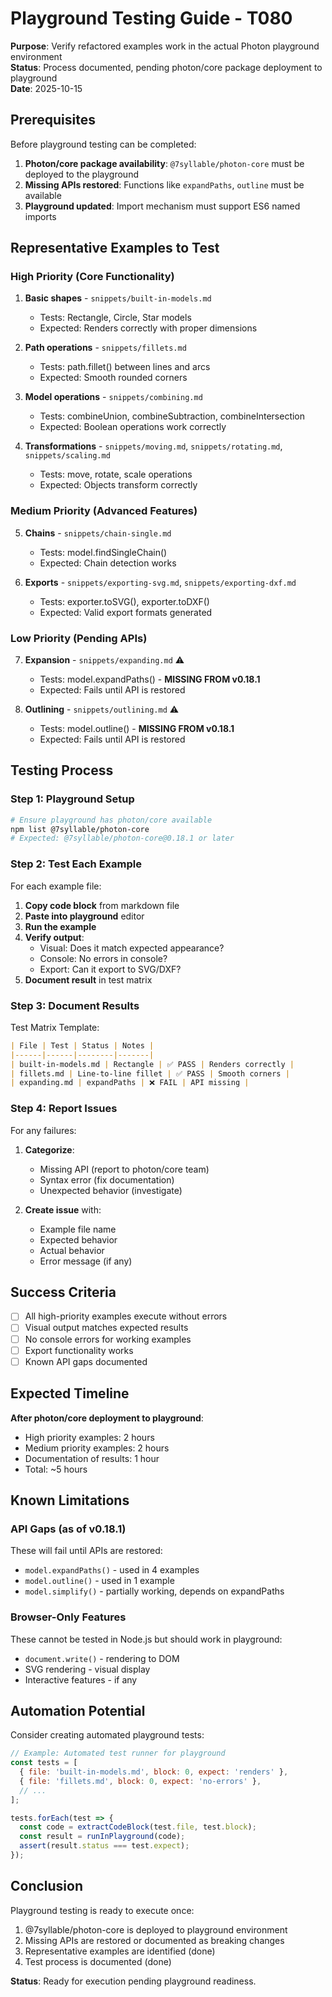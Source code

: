 # Playground Testing Guide - T080

**Purpose**: Verify refactored examples work in the actual Photon playground environment  
**Status**: Process documented, pending photon/core package deployment to playground  
**Date**: 2025-10-15

## Prerequisites

Before playground testing can be completed:

1. **Photon/core package availability**: `@7syllable/photon-core` must be deployed to the playground
2. **Missing APIs restored**: Functions like `expandPaths`, `outline` must be available
3. **Playground updated**: Import mechanism must support ES6 named imports

## Representative Examples to Test

### High Priority (Core Functionality)
1. **Basic shapes** - `snippets/built-in-models.md`
   - Tests: Rectangle, Circle, Star models
   - Expected: Renders correctly with proper dimensions

2. **Path operations** - `snippets/fillets.md`
   - Tests: path.fillet() between lines and arcs
   - Expected: Smooth rounded corners

3. **Model operations** - `snippets/combining.md`
   - Tests: combineUnion, combineSubtraction, combineIntersection
   - Expected: Boolean operations work correctly

4. **Transformations** - `snippets/moving.md`, `snippets/rotating.md`, `snippets/scaling.md`
   - Tests: move, rotate, scale operations
   - Expected: Objects transform correctly

### Medium Priority (Advanced Features)
5. **Chains** - `snippets/chain-single.md`
   - Tests: model.findSingleChain()
   - Expected: Chain detection works

6. **Exports** - `snippets/exporting-svg.md`, `snippets/exporting-dxf.md`
   - Tests: exporter.toSVG(), exporter.toDXF()
   - Expected: Valid export formats generated

### Low Priority (Pending APIs)
7. **Expansion** - `snippets/expanding.md` ⚠️
   - Tests: model.expandPaths() - **MISSING FROM v0.18.1**
   - Expected: Fails until API is restored

8. **Outlining** - `snippets/outlining.md` ⚠️
   - Tests: model.outline() - **MISSING FROM v0.18.1**
   - Expected: Fails until API is restored

## Testing Process

### Step 1: Playground Setup
```bash
# Ensure playground has photon/core available
npm list @7syllable/photon-core
# Expected: @7syllable/photon-core@0.18.1 or later
```

### Step 2: Test Each Example
For each example file:

1. **Copy code block** from markdown file
2. **Paste into playground** editor
3. **Run the example**
4. **Verify output**:
   - Visual: Does it match expected appearance?
   - Console: No errors in console?
   - Export: Can it export to SVG/DXF?
5. **Document result** in test matrix

### Step 3: Document Results

Test Matrix Template:
```markdown
| File | Test | Status | Notes |
|------|------|--------|-------|
| built-in-models.md | Rectangle | ✅ PASS | Renders correctly |
| fillets.md | Line-to-line fillet | ✅ PASS | Smooth corners |
| expanding.md | expandPaths | ❌ FAIL | API missing |
```

### Step 4: Report Issues

For any failures:
1. **Categorize**:
   - Missing API (report to photon/core team)
   - Syntax error (fix documentation)
   - Unexpected behavior (investigate)

2. **Create issue** with:
   - Example file name
   - Expected behavior
   - Actual behavior
   - Error message (if any)

## Success Criteria

- [ ] All high-priority examples execute without errors
- [ ] Visual output matches expected results
- [ ] No console errors for working examples
- [ ] Export functionality works
- [ ] Known API gaps documented

## Expected Timeline

**After photon/core deployment to playground**:
- High priority examples: 2 hours
- Medium priority examples: 2 hours
- Documentation of results: 1 hour
- Total: ~5 hours

## Known Limitations

### API Gaps (as of v0.18.1)
These will fail until APIs are restored:
- `model.expandPaths()` - used in 4 examples
- `model.outline()` - used in 1 example
- `model.simplify()` - partially working, depends on expandPaths

### Browser-Only Features
These cannot be tested in Node.js but should work in playground:
- `document.write()` - rendering to DOM
- SVG rendering - visual display
- Interactive features - if any

## Automation Potential

Consider creating automated playground tests:
```javascript
// Example: Automated test runner for playground
const tests = [
  { file: 'built-in-models.md', block: 0, expect: 'renders' },
  { file: 'fillets.md', block: 0, expect: 'no-errors' },
  // ...
];

tests.forEach(test => {
  const code = extractCodeBlock(test.file, test.block);
  const result = runInPlayground(code);
  assert(result.status === test.expect);
});
```

## Conclusion

Playground testing is ready to execute once:
1. @7syllable/photon-core is deployed to playground environment
2. Missing APIs are restored or documented as breaking changes
3. Representative examples are identified (done)
4. Test process is documented (done)

**Status**: Ready for execution pending playground readiness.
